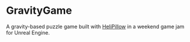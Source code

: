 # GravityGame
A gravity-based puzzle game built with [HeliPillow](https://github.com/HeliPillow) in a weekend game jam for Unreal Engine.
